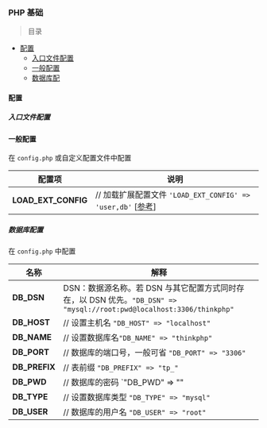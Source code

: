 ### PHP 基础

> 目录
* [配置](#配置)
    * [入口文件配置](#入口文件配置)
    * [一般配置](#一般配置)
    * [数据库配](#数据库配)

#### 配置

##### 入口文件配置

#### 一般配置

在 `config.php` 或自定义配置文件中配置

配置项 | 说明
--- | ---
**LOAD_EXT_CONFIG** | // 加载扩展配置文件 `'LOAD_EXT_CONFIG' => 'user,db'` [[参考](https://www.kancloud.cn/manual/thinkphp/1693)]

##### 数据库配置

在 `config.php` 中配置

名称 | 解释 
--- | --- |
**DB_DSN** |	DSN：数据源名称。若 DSN 与其它配置方式同时存在，以 DSN 优先。` "DB_DSN" => "mysql://root:pwd@localhost:3306/thinkphp" `
**DB_HOST** | // 设置主机名 `"DB_HOST" => "localhost"` 
**DB_NAME** |	// 设置数据库名`"DB_NAME" => "thinkphp"` 
**DB_PORT** |	// 数据库的端口号，一般可省 `"DB_PORT" => "3306"` 
**DB_PREFIX** | // 表前缀 `"DB_PREFIX" => "tp_"` 
**DB_PWD** |	// 数据库的密码 `"DB_PWD" => ""
**DB_TYPE** |	// 设置数据库类型 `"DB_TYPE" => "mysql"` 
**DB_USER** | // 数据库的用户名 `"DB_USER" => "root"` 